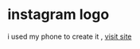 # instagram logo 
i used my phone to create it , 
<a href="https://zoubir-ramache.github.io/instagram-logo/">visit site</a>
